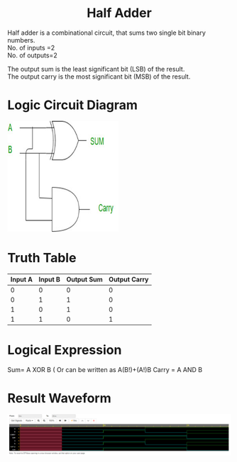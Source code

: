 <h1 align="center"><b> Half Adder</b></h1>

Half adder is a combinational circuit, that sums two single bit binary numbers. <br/>
No. of inputs =2 <br/>
No. of outputs=2 <br/>

The output sum is the least significant bit (LSB) of the result.<br/>
The output carry is the most significant bit (MSB) of the result.

# Logic Circuit Diagram
<img src="Half_Adder.jpg" alt="Circuit Diagram" style="height: 250px; width: 250px"/>

# Truth Table 
|Input A|Input B|Output Sum|Output Carry|
|----|-----|-------|----|
|0|0|0|0|
|0|1|1|0|
|1|0|1|0|
|1|1|0|1|

# Logical Expression
Sum= A XOR B ( Or can be written as A(B!)+(A!)B
Carry = A AND B

# Result Waveform
<img src="EP_WAVE_H_A.png" alt="Waveform" style="height: fill; width: fill"/>

